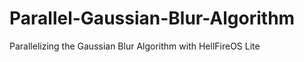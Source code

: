 # Parallel-Gaussian-Blur-Algorithm
Parallelizing the Gaussian Blur Algorithm with HellFireOS Lite
 
